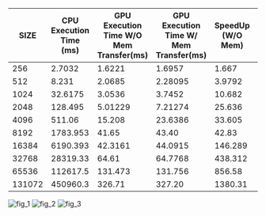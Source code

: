 |SIZE| CPU Execution Time (ms) | GPU Execution Time W/O Mem Transfer(ms) |GPU Execution Time W/ Mem Transfer(ms) | SpeedUp (W/O Mem) | SpeedUp (W/ Mem) | Throughput (GB/s)|
|----|-------------------------|-----------------------------------------|----------------------------------------|-------------------|------------------|------------------|
|256|2.7032| 1.6221 | 1.6957| 1.667 | 1.594 | 3.61837|
|512|8.231| 2.0685 | 2.28095 | 3.9792 | 3.609 | 4.9762|
|1024| 32.6175 | 3.0536 | 3.7452 | 10.682 | 8.709 | 6.0126|
|2048| 128.495 | 5.01229 | 7.21274 | 25.636 | 17.82 | 7.639|
|4096| 511.06 | 15.208 | 23.6386 | 33.605 | 21.62 | 7.9674 |
|8192| 1783.953 | 41.65 | 43.40 | 42.83 | 41.105 | .09632 |
|16384| 6190.393| 42.3161 | 44.0915 | 146.289| 140.399| .18475 |
|32768|28319.33| 64.61 | 64.7768 | 438.312 | 437.183 | 3.9024 |
|65536|112617.5| 131.473 | 131.756 | 856.58 | 854.743 | 4.64 |
|131072| 450960.3 | 326.71 | 327.20 | 1380.31 | 1378.24 | 5.306 |





![fig_1](https://user-images.githubusercontent.com/84815326/231135152-02cca712-1278-4aa6-8e69-0b007753aa09.png)
![fig_2](https://user-images.githubusercontent.com/84815326/231135154-c0ac0f06-e279-4dbc-82d1-d774417b0cf0.png)
![fig_3](https://user-images.githubusercontent.com/84815326/231135170-888f443d-45be-43e5-bae3-e9889b791be0.png)
